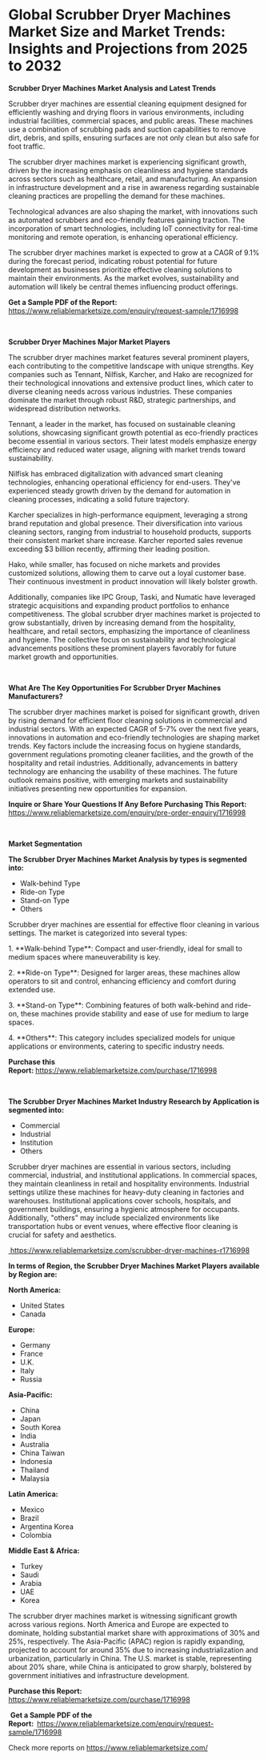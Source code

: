 <p><h1>Global Scrubber Dryer Machines Market Size and Market Trends: Insights and Projections from 2025 to 2032</h1></p><p><strong>Scrubber Dryer Machines Market Analysis and Latest Trends</strong></p>
<p><p>Scrubber dryer machines are essential cleaning equipment designed for efficiently washing and drying floors in various environments, including industrial facilities, commercial spaces, and public areas. These machines use a combination of scrubbing pads and suction capabilities to remove dirt, debris, and spills, ensuring surfaces are not only clean but also safe for foot traffic. </p><p>The scrubber dryer machines market is experiencing significant growth, driven by the increasing emphasis on cleanliness and hygiene standards across sectors such as healthcare, retail, and manufacturing. An expansion in infrastructure development and a rise in awareness regarding sustainable cleaning practices are propelling the demand for these machines. </p><p>Technological advances are also shaping the market, with innovations such as automated scrubbers and eco-friendly features gaining traction. The incorporation of smart technologies, including IoT connectivity for real-time monitoring and remote operation, is enhancing operational efficiency. </p><p>The scrubber dryer machines market is expected to grow at a CAGR of 9.1% during the forecast period, indicating robust potential for future development as businesses prioritize effective cleaning solutions to maintain their environments. As the market evolves, sustainability and automation will likely be central themes influencing product offerings.</p></p>
<p><strong>Get a Sample PDF of the Report:&nbsp;</strong> <a href="https://www.reliablemarketsize.com/enquiry/request-sample/1716998?utm_campaign=3112&utm_medium=2&utm_source=Github&utm_content=ia&utm_term=11042025&utm_id=scrubber-dryer-machines">https://www.reliablemarketsize.com/enquiry/request-sample/1716998</a></p>
<p>&nbsp;</p>
<p><strong>Scrubber Dryer Machines Major Market Players</strong></p>
<p><p>The scrubber dryer machines market features several prominent players, each contributing to the competitive landscape with unique strengths. Key companies such as Tennant, Nilfisk, Karcher, and Hako are recognized for their technological innovations and extensive product lines, which cater to diverse cleaning needs across various industries. These companies dominate the market through robust R&D, strategic partnerships, and widespread distribution networks.</p><p>Tennant, a leader in the market, has focused on sustainable cleaning solutions, showcasing significant growth potential as eco-friendly practices become essential in various sectors. Their latest models emphasize energy efficiency and reduced water usage, aligning with market trends toward sustainability.</p><p>Nilfisk has embraced digitalization with advanced smart cleaning technologies, enhancing operational efficiency for end-users. They've experienced steady growth driven by the demand for automation in cleaning processes, indicating a solid future trajectory.</p><p>Karcher specializes in high-performance equipment, leveraging a strong brand reputation and global presence. Their diversification into various cleaning sectors, ranging from industrial to household products, supports their consistent market share increase. Karcher reported sales revenue exceeding $3 billion recently, affirming their leading position.</p><p>Hako, while smaller, has focused on niche markets and provides customized solutions, allowing them to carve out a loyal customer base. Their continuous investment in product innovation will likely bolster growth.</p><p>Additionally, companies like IPC Group, Taski, and Numatic have leveraged strategic acquisitions and expanding product portfolios to enhance competitiveness. The global scrubber dryer machines market is projected to grow substantially, driven by increasing demand from the hospitality, healthcare, and retail sectors, emphasizing the importance of cleanliness and hygiene. The collective focus on sustainability and technological advancements positions these prominent players favorably for future market growth and opportunities.</p></p>
<p>&nbsp;</p>
<p><strong>What Are The Key Opportunities For Scrubber Dryer Machines Manufacturers?</strong></p>
<p><p>The scrubber dryer machines market is poised for significant growth, driven by rising demand for efficient floor cleaning solutions in commercial and industrial sectors. With an expected CAGR of 5-7% over the next five years, innovations in automation and eco-friendly technologies are shaping market trends. Key factors include the increasing focus on hygiene standards, government regulations promoting cleaner facilities, and the growth of the hospitality and retail industries. Additionally, advancements in battery technology are enhancing the usability of these machines. The future outlook remains positive, with emerging markets and sustainability initiatives presenting new opportunities for expansion.</p></p>
<p><strong>Inquire or Share Your Questions If Any Before Purchasing This Report:</strong> <a href="https://www.reliablemarketsize.com/enquiry/pre-order-enquiry/1716998?utm_campaign=3112&utm_medium=2&utm_source=Github&utm_content=ia&utm_term=11042025&utm_id=scrubber-dryer-machines">https://www.reliablemarketsize.com/enquiry/pre-order-enquiry/1716998</a></p>
<p>&nbsp;</p>
<p><strong>Market Segmentation</strong></p>
<p><strong>The Scrubber Dryer Machines Market Analysis by types is segmented into:</strong></p>
<p><ul><li>Walk-behind Type</li><li>Ride-on Type</li><li>Stand-on Type</li><li>Others</li></ul></p>
<p><p>Scrubber dryer machines are essential for effective floor cleaning in various settings. The market is categorized into several types: </p><p>1. **Walk-behind Type**: Compact and user-friendly, ideal for small to medium spaces where maneuverability is key.</p><p>2. **Ride-on Type**: Designed for larger areas, these machines allow operators to sit and control, enhancing efficiency and comfort during extended use.</p><p>3. **Stand-on Type**: Combining features of both walk-behind and ride-on, these machines provide stability and ease of use for medium to large spaces.</p><p>4. **Others**: This category includes specialized models for unique applications or environments, catering to specific industry needs.</p></p>
<p><strong>Purchase this Report:&nbsp;</strong><a href="https://www.reliablemarketsize.com/purchase/1716998?utm_campaign=3112&utm_medium=2&utm_source=Github&utm_content=ia&utm_term=11042025&utm_id=scrubber-dryer-machines">https://www.reliablemarketsize.com/purchase/1716998</a></p>
<p>&nbsp;</p>
<p><strong>The Scrubber Dryer Machines Market Industry Research by Application is segmented into:</strong></p>
<p><ul><li>Commercial</li><li>Industrial</li><li>Institution</li><li>Others</li></ul></p>
<p><p>Scrubber dryer machines are essential in various sectors, including commercial, industrial, and institutional applications. In commercial spaces, they maintain cleanliness in retail and hospitality environments. Industrial settings utilize these machines for heavy-duty cleaning in factories and warehouses. Institutional applications cover schools, hospitals, and government buildings, ensuring a hygienic atmosphere for occupants. Additionally, "others" may include specialized environments like transportation hubs or event venues, where effective floor cleaning is crucial for safety and aesthetics.</p></p>
<p><a href="https://www.reliablemarketsize.com/scrubber-dryer-machines-r1716998?utm_campaign=3112&utm_medium=2&utm_source=Github&utm_content=ia&utm_term=11042025&utm_id=scrubber-dryer-machines">&nbsp;https://www.reliablemarketsize.com/scrubber-dryer-machines-r1716998</a></p>
<p><strong>In terms of Region, the Scrubber Dryer Machines Market Players available by Region are:</strong></p>
<p>
    <p> <strong> North America: </strong>
        <ul>
            <li>United States</li>
            <li>Canada</li>
        </ul>
        </p> 
    <p> <strong> Europe: </strong>
        <ul>
            <li>Germany</li>
            <li>France</li>
            <li>U.K.</li>
            <li>Italy</li>
            <li>Russia</li>
        </ul>
        </p> 
    <p> <strong> Asia-Pacific: </strong>
        <ul>
            <li>China</li>
            <li>Japan</li>
            <li>South Korea</li>
            <li>India</li>
            <li>Australia</li>
            <li>China Taiwan</li>
            <li>Indonesia</li>
            <li>Thailand</li>
            <li>Malaysia</li>
        </ul>
        </p> 
    <p> <strong> Latin America: </strong>
        <ul>
            <li>Mexico</li>
            <li>Brazil</li>
            <li>Argentina Korea</li>
            <li>Colombia</li>
        </ul>
        </p> 
    <p> <strong> Middle East & Africa: </strong>
        <ul>
            <li>Turkey</li>
            <li>Saudi</li>
            <li>Arabia</li>
            <li>UAE</li>
            <li>Korea</li>
        </ul>
    </p>
    </p>
<p><p>The scrubber dryer machines market is witnessing significant growth across various regions. North America and Europe are expected to dominate, holding substantial market share with approximations of 30% and 25%, respectively. The Asia-Pacific (APAC) region is rapidly expanding, projected to account for around 35% due to increasing industrialization and urbanization, particularly in China. The U.S. market is stable, representing about 20% share, while China is anticipated to grow sharply, bolstered by government initiatives and infrastructure development.</p></p>
<p><strong>Purchase this Report: </strong><a href="https://www.reliablemarketsize.com/purchase/1716998?utm_campaign=3112&utm_medium=2&utm_source=Github&utm_content=ia&utm_term=11042025&utm_id=scrubber-dryer-machines">https://www.reliablemarketsize.com/purchase/1716998</a></p>
<p>&nbsp;<strong>Get a Sample PDF of the Report:&nbsp;&nbsp;</strong><a href="https://www.reliablemarketsize.com/enquiry/request-sample/1716998?utm_campaign=3112&utm_medium=2&utm_source=Github&utm_content=ia&utm_term=11042025&utm_id=scrubber-dryer-machines">https://www.reliablemarketsize.com/enquiry/request-sample/1716998</a></p>
<p><strong></strong></p>
<p>Check more reports on <a href="https://www.reliablemarketsize.com/?utm_campaign=3112&utm_medium=2&utm_source=Github&utm_content=ia&utm_term=11042025&utm_id=scrubber-dryer-machines">https://www.reliablemarketsize.com/</a></p>